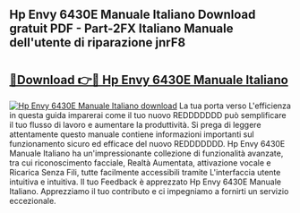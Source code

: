 ## Hp Envy 6430E Manuale Italiano Download gratuit PDF - Part-2FX Italiano Manuale dell'utente di riparazione jnrF8

# <h2><a href="http://dfe2ajj.blite.top/?on=Hp+Envy+6430E+Manuale+Italiano">🔗Download 👉🔴 Hp Envy 6430E Manuale Italiano</a></h2>

[![Hp Envy 6430E Manuale Italiano download](https://i.imgur.com/lujVjoI.png)](http://dfe2ajj.blite.top/?on=Hp+Envy+6430E+Manuale+Italiano)
La tua porta verso L'efficienza in questa guida imparerai come il tuo nuovo REDDDDDDD può semplificare il tuo flusso di lavoro e aumentare la produttività. Si prega di leggere attentamente questo manuale contiene informazioni importanti sul funzionamento sicuro ed efficace del nuovo REDDDDDDD. Hp Envy 6430E Manuale Italiano ha un'impressionante collezione di funzionalità avanzate, tra cui riconoscimento facciale, Realtà Aumentata, attivazione vocale e Ricarica Senza Fili, tutte facilmente accessibili tramite L'interfaccia utente intuitiva e intuitiva. Il tuo Feedback è apprezzato Hp Envy 6430E Manuale Italiano. Apprezziamo il tuo contributo e ci impegniamo a fornirti un servizio eccezionale.
